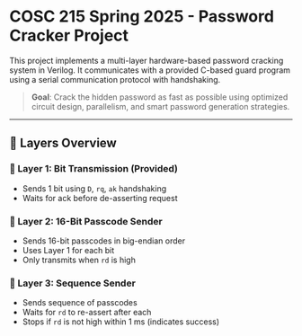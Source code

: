 # COSC 215 Spring 2025 - Password Cracker Project

This project implements a multi-layer hardware-based password cracking system in Verilog. It communicates with a provided C-based guard program using a serial communication protocol with handshaking.

> **Goal**: Crack the hidden password as fast as possible using optimized circuit design, parallelism, and smart password generation strategies.

---

## 🧩 Layers Overview

### 🔹 Layer 1: Bit Transmission (Provided)
- Sends 1 bit using `D`, `rq`, `ak` handshaking
- Waits for ack before de-asserting request

### 🔸 Layer 2: 16-Bit Passcode Sender
- Sends 16-bit passcodes in big-endian order
- Uses Layer 1 for each bit
- Only transmits when `rd` is high

### 🔺 Layer 3: Sequence Sender
- Sends sequence of passcodes
- Waits for `rd` to re-assert after each
- Stops if `rd` is not high within 1 ms (indicates success)


